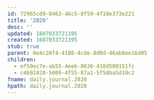 ```yaml
---
id: 72965cd9-0463-46c5-8f59-4f10e373e221
title: '2020'
desc: ''
updated: 1607033721395
created: 1607033721395
stub: true
parent: 0e4c28f4-4180-4cde-8d0d-46ab8ee16d05
children:
  - ef59ec7e-ab55-4eeb-8636-418d500151fc
  - c4b92428-5009-4f55-87a1-5f58ba5d10c2
fname: daily.journal.2020
hpath: daily.journal.2020
---
```




